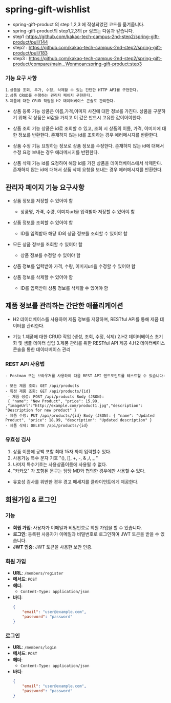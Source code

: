 # spring-gift-wishlist
- spring-gift-product 의 step 1,2,3 에 작성되었던 코드를 옮겨옵니다. 
- spring-gift-product의 step1,2,3의 pr 링크는 다음과 같습니다.
- step1 :https://github.com/kakao-tech-campus-2nd-step2/spring-gift-product/pull/144
- step2 : https://github.com/kakao-tech-campus-2nd-step2/spring-gift-product/pull/183
- step3 : https://github.com/kakao-tech-campus-2nd-step2/spring-gift-product/compare/main...Wonmoan:spring-gift-product:step3
### 기능 요구 사항
    1.상품을 조회, 추가, 수정, 삭제할 수 있는 간단한 HTTP API를 구현한다.
    2.상품 CRUD를 수행하는 관리자 페이지 구현한다.
    3.제품에 대한 CRUD 작업을 H2 데이터베이스 콘솔로 관리한다.

- 상품 등록 기능
  상품은 이름,가격,이미지 사진에 대한 정보를 가진다.
  상품을 구분하기 위해 각 상품은 id값을 가지고 이 값은 반드시 고유한 값이어야한다.

- 상품 조회 기능
  상품은 id로 조회할 수 있고, 조회 시 상품의 이름, 가격, 이미지에 대한 정보를 반환한다.
  존재하지 않는 id를 조회하는 경우 에러메시지를 반환한다.

- 상품 수정 기능
  요청하는 정보로 상품 정보를 수정한다.
  존재하지 않는 id에 대해서 수정 요청 보내는 경우 에러메시지를 반환한다.

- 상품 삭제 기능
  id를 요청하여 해당 id를 가진 상품을 데이터베이스에서 삭제한다.
  존재하지 않는 id에 대해서 상품 삭제 요청을 보내는 경우 에러메시지를 반환한다.

## 관리자 페이지 기능 요구사항

- 상품 정보를 저장할 수 있어야 함
    - 상품명, 가격, 수량, 이미지url을 입력받아 저장할 수 있어야 함

- 상품 정보를 조회할 수 있어야 함
    - ID를 입력받아 해당 ID의 상품 정보를 조회할 수 있어야 함

- 모든 상품 정보를 조회할 수 있어야 함
    - 상품 정보를 수정할 수 있어야 함

- 상품 정보를 입력받아 가격, 수량, 이미지url을 수정할 수 있어야 함

- 상품 정보를 삭제할 수 있어야 함
    - ID를 입력받아 상품 정보를 삭제할 수 있어야 함

## 제품 정보를 관리하는 간단한 애플리케이션
- H2 데이터베이스를 사용하여 제품 정보를 저장하며, RESTful API를 통해 제품 데이터를 관리한다.

- 기능
  1.제품에 대한 CRUD 작업 (생성, 조회, 수정, 삭제)
  2.H2 데이터베이스 초기화 및 샘플 데이터 삽입
  3.제품 관리를 위한 RESTful API 제공
  4.H2 데이터베이스 콘솔을 통한 데이터베이스 관리

### REST API 사용법
    - Postman 또는 브라우저를 사용하여 다음 REST API 엔드포인트를 테스트할 수 있습니다:

    - 모든 제품 조회: GET /api/products
    - 특정 제품 조회: GET /api/products/{id}
     - 제품 생성: POST /api/products Body (JSON):
     { "name": "New Product", "price": 15.99, ,"imageUrl":"http://example.com/product1.jpg","description": "Description for new product" }
    - 제품 수정: PUT /api/products/{id} Body (JSON): { "name": "Updated Product", "price": 18.99, "description": "Updated description" }
    - 제품 삭제: DELETE /api/products/{id}

### 유효성 검사
1. 상품 이름에 공백 포함 최대 15자 까지 입력할수 있다.
2. 사용가능 특수 문자 기호 "(), [], +, -, & ,/, _ "
3. 나머지 특수기호는 사용상품이름에 사용될 수 없다.
4. "카카오" 가 포함된 문구는 담당 MD와 협의한 경우에만 사용할 수 있다. 

- 유효성 검사를 위반한 경우 경고 메세지를 클라이언트에게 제공한다.

## 회원가입 & 로그인

### 기능
- **회원 가입**: 사용자가 이메일과 비밀번호로 회원 가입을 할 수 있습니다.
- **로그인**: 등록된 사용자가 이메일과 비밀번호로 로그인하여 JWT 토큰을 받을 수 있습니다.
- **JWT 인증**: JWT 토큰을 사용한 보안 인증.

### 회원 가입
- **URL**: `/members/register`
- **메서드**: `POST`
- **헤더**:
  - `Content-Type: application/json`
- **바디**:
  ```json
  {
      "email": "user@example.com",
      "password": "password"
  }

### 로그인
- **URL**: `/members/login`
- **메서드**: `POST`
- **헤더**:
  - `Content-Type: application/json`
- **바디**:
  ```json
  {
      "email": "user@example.com",
      "password": "password"
  }
